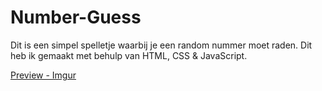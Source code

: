 # Number-Guess
Dit is een simpel spelletje waarbij je een random nummer moet raden. Dit heb ik gemaakt met behulp van HTML, CSS & JavaScript.

[Preview - Imgur](https://imgur.com/a/WzequmM)
